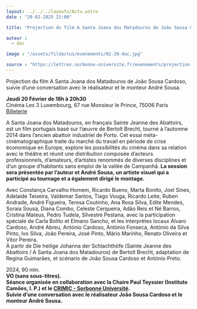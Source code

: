 ```yaml
---
layout: ../../../layouts/Actu.astro
date : "20-02-2025 23:00"

title: "Projection du film A Santa Joana dos Matadouros de João Sousa Cardoso"

auteur :
  - dac

image : "/assets/fildactus/evenements/02-20-dac.jpg"

source : "https://lettres.sorbonne-universite.fr/evenements/projection-du-film-santa-joana-dos-matadouros-de-joao-sousa-cardoso"
---
```


Projection du film A Santa Joana dos Matadouros de João Sousa Cardoso, suivie d’une conversation avec le réalisateur et le monteur André Sousa.

__Jeudi 20 Février de 18h à 20h30__  
Cinéma Les 3 Luxembourg, 67 rue Monsieur le Prince, 75006 Paris  
[Billeterie](https://www.lestroisluxembourg.com/reserver/F623744/D1740070800/VO/269614/)

A Santa Joana dos Matadouros, en français Sainte Jeanne des Abattoirs, est un film portugais basé sur l’œuvre de Bertolt Brecht, tourné à l’automne 2014 dans l’ancien abattoir industriel de Porto. Cet essai méta-cinématographique traite du marché du travail en période de crise économique en Europe, explore les possibilités du cinéma dans sa relation avec le théâtre et réunit une distribution composée d’acteurs professionnels, d’amateurs, d’artistes renommés de diverses disciplines et d’un groupe d’habitants sans emploi de la vallée de Campanhã. __La session sera présentée par l’auteur et André Sousa, un artiste visuel qui a participé au tournage et a également dirigé le montage.__

Avec Constança Carvalho Homem, Ricardo Bueno, Marta Bonito, Joel Sines, Adelaide Teixeira, Valdemar Santos, Tiago Vouga, Ricardo Leite, Ruben Andrade, André Figueira, Teresa Coutinho, Ana Rosa Silva, Edite Mendes, Soraia Sousa, Diana Combo, Celeste Cerqueira, Adão Reis et Né Barros, Cristina Mateus, Pedro Tudela, Silvestre Pestana, avec la participation spéciale de Carla Bolito et Elmano Sancho, et les interprètes locaux Álvaro Cardoso, André Abreu, António Cardoso, António Fonseca, António da Silva Pinto, Ivo Silva, João Pereira, José Pinto, Mário Marinho, Renato Oliveira et Vitor Pereira.  
À partir de Die heilige Johanna der Schlachthöfe (Sainte Jeanne des Abattoirs / A Santa Joana dos Matadouros) de Bertolt Brecht, adaptation de Regina Guimarães, et scénario de João Sousa Cardoso et António Preto.   

2024, 90 min.  
__VO (sans sous-titres).__  
__Séance organisée en collaboration avec la Chaire Paul Teyssier (Instituto Camões, I. P.) et le [CRIMIC - Sorbonne Université](https://crimic-sorbonne.fr/).__  
__Suivie d’une conversation avec le réalisateur João Sousa Cardoso et le monteur André Sousa.__